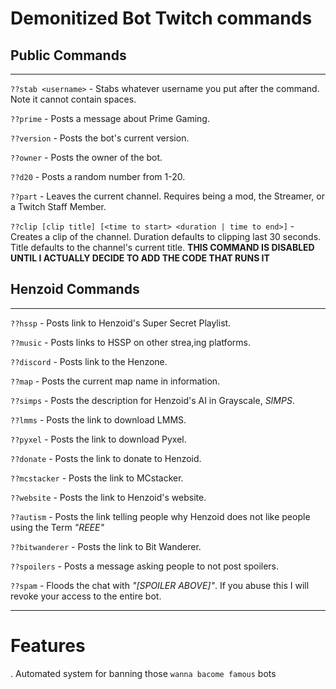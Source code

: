 # Demonitized Bot Twitch commands #

## Public Commands ##

---

`??stab <username>` - Stabs whatever username you put after the command. Note it cannot contain spaces.

`??prime` - Posts a message about Prime Gaming.

`??version` - Posts the bot's current version.

`??owner` - Posts the owner of the bot.

`??d20` - Posts a random number from 1-20.

`??part` - Leaves the current channel. Requires being a mod, the Streamer, or a Twitch Staff Member.

`??clip [clip title] [<time to start> <duration | time to end>]` - Creates a clip of the channel. Duration defaults to clipping last 30 seconds. Title defaults to the channel's current title. **THIS COMMAND IS DISABLED UNTIL I ACTUALLY DECIDE TO ADD THE CODE THAT RUNS IT**

## Henzoid Commands ##

---

`??hssp` - Posts link to Henzoid's Super Secret Playlist.

`??music` - Posts links to HSSP on other strea,ing platforms.

`??discord` - Posts link to the Henzone.

`??map` - Posts the current map name in information.

`??simps` - Posts the description for Henzoid's AI in Grayscale, *SIMPS*.

`??lmms` - Posts the link to download LMMS.

`??pyxel` - Posts the link to download Pyxel.

`??donate` - Posts the link to donate to Henzoid.

`??mcstacker` - Posts the link to MCstacker.

`??website` - Posts the link to Henzoid's website.

`??autism` - Posts the link telling people why Henzoid does not like people using the Term *"REEE"*

`??bitwanderer` - Posts the link to Bit Wanderer.

`??spoilers` - Posts a message asking people to not post spoilers.

`??spam` - Floods the chat with *"[SPOILER ABOVE]"*. If you abuse this I will revoke your access to the entire bot.

---
# Features #

. Automated system for banning those `wanna bacome famous` bots
